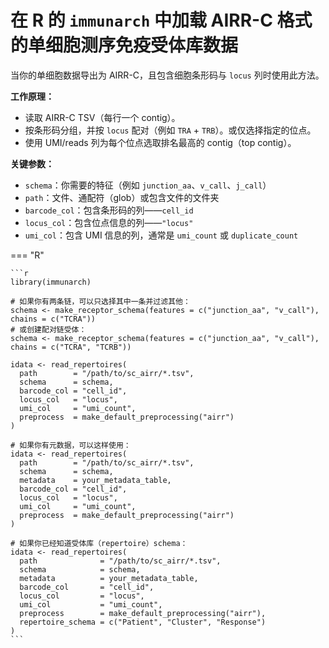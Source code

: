 # 在 R 的 `immunarch` 中加载 AIRR-C 格式的单细胞测序免疫受体库数据

当你的单细胞数据导出为 AIRR-C，且包含细胞条形码与 `locus` 列时使用此方法。

**工作原理：**

* 读取 AIRR-C TSV（每行一个 contig）。
* 按条形码分组，并按 `locus` 配对（例如 `TRA` + `TRB`）。或仅选择指定的位点。
* 使用 UMI/reads 列为每个位点选取排名最高的 contig（top contig）。

**关键参数：**

* `schema`：你需要的特征（例如 `junction_aa`、`v_call`、`j_call`）
* `path`：文件、通配符（glob）或包含文件的文件夹
* `barcode_col`：包含条形码的列——`cell_id`
* `locus_col`：包含位点信息的列——`"locus"`
* `umi_col`：包含 UMI 信息的列，通常是 `umi_count` 或 `duplicate_count`

=== "R"

    ```r
    library(immunarch)

    # 如果你有两条链，可以只选择其中一条并过滤其他：
    schema <- make_receptor_schema(features = c("junction_aa", "v_call"), chains = c("TCRA"))
    # 或创建配对链受体：
    schema <- make_receptor_schema(features = c("junction_aa", "v_call"), chains = c("TCRA", "TCRB"))

    idata <- read_repertoires(
      path        = "/path/to/sc_airr/*.tsv",
      schema      = schema,
      barcode_col = "cell_id",
      locus_col   = "locus",
      umi_col     = "umi_count",
      preprocess  = make_default_preprocessing("airr")
    )

    # 如果你有元数据，可以这样使用：
    idata <- read_repertoires(
      path        = "/path/to/sc_airr/*.tsv",
      schema      = schema,
      metadata    = your_metadata_table,
      barcode_col = "cell_id",
      locus_col   = "locus",
      umi_col     = "umi_count",
      preprocess  = make_default_preprocessing("airr")
    )

    # 如果你已经知道受体库（repertoire）schema：
    idata <- read_repertoires(
      path              = "/path/to/sc_airr/*.tsv",
      schema            = schema,
      metadata          = your_metadata_table,
      barcode_col       = "cell_id",
      locus_col         = "locus",
      umi_col           = "umi_count",
      preprocess        = make_default_preprocessing("airr"),
      repertoire_schema = c("Patient", "Cluster", "Response")
    )
    ```
